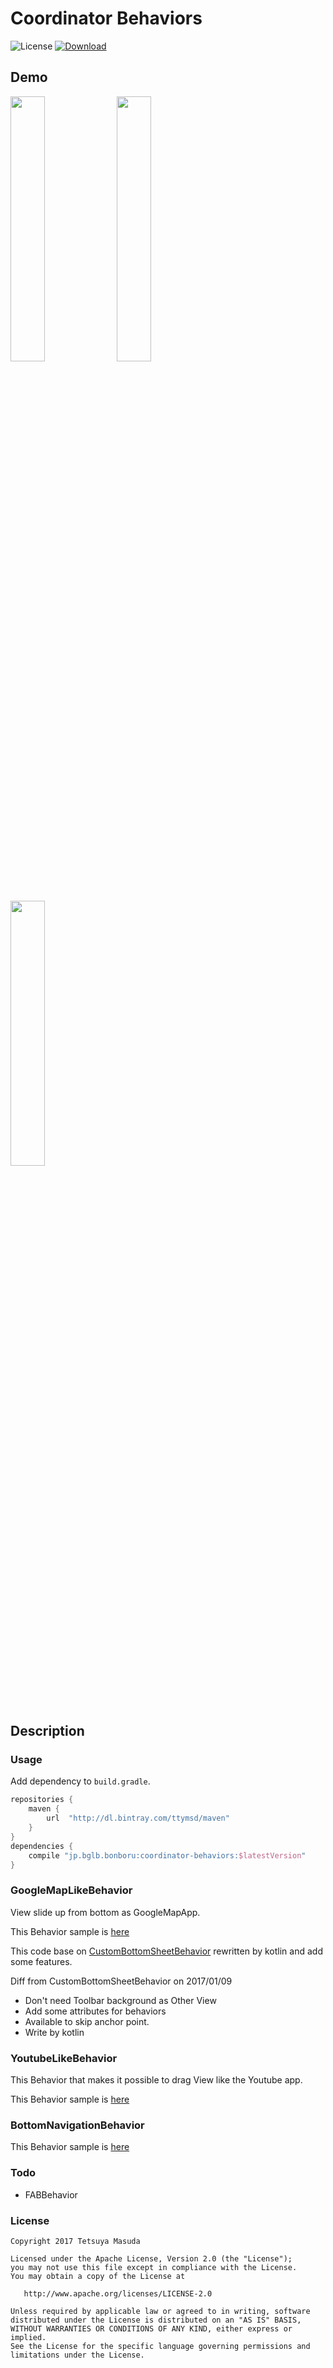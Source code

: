 Coordinator Behaviors
=====================
![License](https://img.shields.io/hexpm/l/plug.svg)
[ ![Download](https://api.bintray.com/packages/ttymsd/maven/jp.bglb.bonboru%3Acoordinator-behaviors/images/download.svg) ](https://bintray.com/ttymsd/maven/jp.bglb.bonboru%3Acoordinator-behaviors/_latestVersion)

## Demo

<img width="33%" src="art/google_map_behavior.gif">
<img width="33%" src="art/youtube_behavior.gif">
<img width="33%" src="art/bottom_navigation_behavior.gif">

## Description
### Usage

Add dependency to `build.gradle`.

```gradle
repositories {
    maven {
        url  "http://dl.bintray.com/ttymsd/maven" 
    }
}
dependencies {
    compile "jp.bglb.bonboru:coordinator-behaviors:$latestVersion"
}
```

### GoogleMapLikeBehavior

View slide up from bottom as GoogleMapApp.

This Behavior sample is [here](https://github.com/ttymsd/coordinator-behaviors/blob/master/example/src/main/kotlin/jp/bglb/bonboru/behaviors/app/GoogleMapBehaviorActivity.kt)

This code base on [CustomBottomSheetBehavior](https://github.com/miguelhincapie/CustomBottomSheetBehavior) rewritten by kotlin and add some features.

Diff from CustomBottomSheetBehavior on 2017/01/09

- Don't need Toolbar background as Other View
- Add some attributes for behaviors
- Available to skip anchor point.
- Write by kotlin

### YoutubeLikeBehavior

This Behavior that makes it possible to drag View like the Youtube app.

This Behavior sample is [here](https://github.com/ttymsd/coordinator-behaviors/blob/master/example/src/main/kotlin/jp/bglb/bonboru/behaviors/app/YoutubeBehaviorActivity.kt)

### BottomNavigationBehavior

This Behavior sample is [here](https://github.com/ttymsd/coordinator-behaviors/blob/master/example/src/main/kotlin/jp/bglb/bonboru/behaviors/app/BottomNavigationActivity.kt)

### Todo

- FABBehavior

### License

```text
Copyright 2017 Tetsuya Masuda

Licensed under the Apache License, Version 2.0 (the "License");
you may not use this file except in compliance with the License.
You may obtain a copy of the License at

   http://www.apache.org/licenses/LICENSE-2.0

Unless required by applicable law or agreed to in writing, software
distributed under the License is distributed on an "AS IS" BASIS,
WITHOUT WARRANTIES OR CONDITIONS OF ANY KIND, either express or implied.
See the License for the specific language governing permissions and
limitations under the License.
```